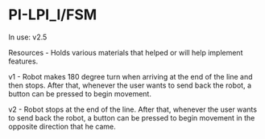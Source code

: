 # PI-LPI_I/FSM

In use: v2.5

Resources - Holds various materials that helped or will help implement features.

v1 - Robot makes 180 degree turn when arriving at the end of the line and then stops.
     After that, whenever the user wants to send back the robot, a button can be pressed to begin movement.

v2 - Robot stops at the end of the line. After that, whenever the user wants to send back the robot,
     a button can be pressed to begin movement in the opposite direction that he came.
